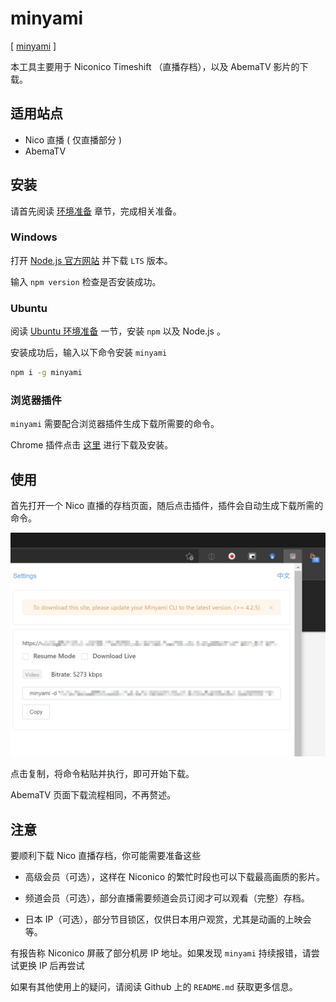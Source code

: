 # minyami

[ [minyami](https://github.com/Last-Order/Minyami) ]

本工具主要用于 Niconico Timeshift （直播存档），以及 AbemaTV 影片的下载。

## 适用站点 

- Nico 直播 ( 仅直播部分 )
- AbemaTV

## 安装

请首先阅读 [环境准备](/zh/preparation/) 章节，完成相关准备。

### Windows

打开 [Node.js 官方网站](https://nodejs.org/) 并下载 `LTS` 版本。

输入 `npm version` 检查是否安装成功。

### Ubuntu

阅读 [Ubuntu 环境准备](/zh/preparation/#node-js) 一节，安装 `npm` 以及 Node.js 。

安装成功后，输入以下命令安装 `minyami`

```bash
npm i -g minyami
```

### 浏览器插件

`minyami` 需要配合浏览器插件生成下载所需要的命令。

Chrome 插件点击 [这里](https://chrome.google.com/webstore/detail/minyami/cgejkofhdaffiifhcohjdbbheldkiaed) 进行下载及安装。

## 使用

首先打开一个 Nico 直播的存档页面，随后点击插件，插件会自动生成下载所需的命令。

![Plugin](./minyami-0001.jpg)

点击复制，将命令粘贴并执行，即可开始下载。

AbemaTV 页面下载流程相同，不再赘述。

## 注意

要顺利下载 Nico 直播存档，你可能需要准备这些

- 高级会员（可选），这样在 Niconico 的繁忙时段也可以下载最高画质的影片。

- 频道会员（可选），部分直播需要频道会员订阅才可以观看（完整）存档。

- 日本 IP（可选），部分节目锁区，仅供日本用户观赏，尤其是动画的上映会等。

有报告称 Niconico 屏蔽了部分机房 IP 地址。如果发现 `minyami` 持续报错，请尝试更换 IP 后再尝试

如果有其他使用上的疑问，请阅读 Github 上的 `README.md` 获取更多信息。
